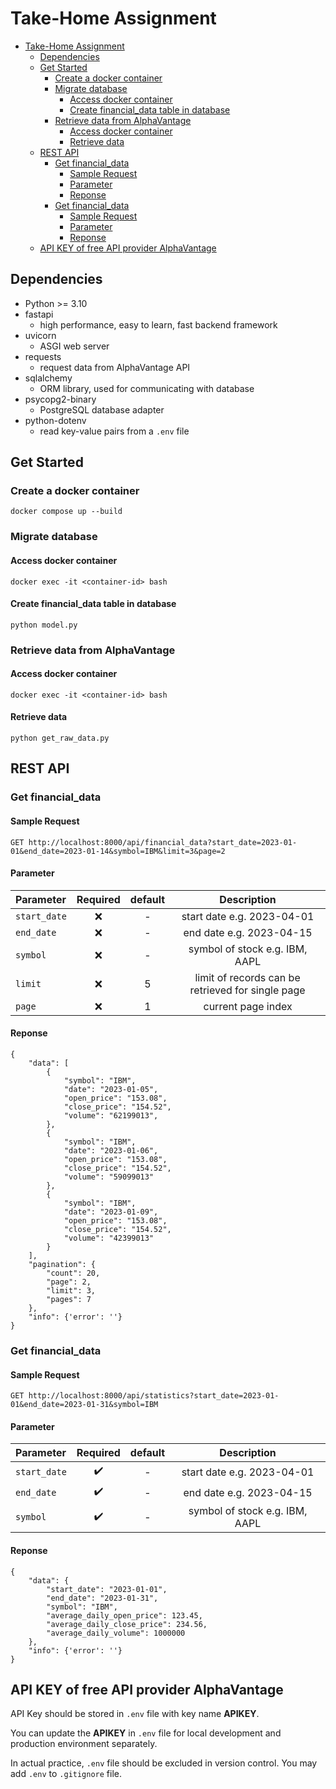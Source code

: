 # Take-Home Assignment

- [Take-Home Assignment](#take-home-assignment)
  - [Dependencies](#dependencies)
  - [Get Started](#get-started)
    - [Create a docker container](#create-a-docker-container)
    - [Migrate database](#migrate-database)
      - [Access docker container](#access-docker-container)
      - [Create financial\_data table in database](#create-financial_data-table-in-database)
    - [Retrieve data from AlphaVantage](#retrieve-data-from-alphavantage)
      - [Access docker container](#access-docker-container-1)
      - [Retrieve data](#retrieve-data)
  - [REST API](#rest-api)
    - [Get financial\_data](#get-financial_data)
      - [Sample Request](#sample-request)
      - [Parameter](#parameter)
      - [Reponse](#reponse)
    - [Get financial\_data](#get-financial_data-1)
      - [Sample Request](#sample-request-1)
      - [Parameter](#parameter-1)
      - [Reponse](#reponse-1)
  - [API KEY of free API provider AlphaVantage](#api-key-of-free-api-provider-alphavantage)


## Dependencies
- Python >= 3.10
- fastapi
  - high performance, easy to learn, fast backend framework 
- uvicorn
  - ASGI web server
- requests
  - request data from AlphaVantage API
- sqlalchemy
  - ORM library, used for communicating with database
- psycopg2-binary
  - PostgreSQL database adapter
- python-dotenv
  - read key-value pairs from a ```.env``` file 

## Get Started
### Create a docker container
```
docker compose up --build
```

### Migrate database
#### Access docker container 
```
docker exec -it <container-id> bash
```
#### Create financial_data table in database
```
python model.py
```

### Retrieve data from AlphaVantage
#### Access docker container 
```
docker exec -it <container-id> bash
```
#### Retrieve data
```
python get_raw_data.py
```

## REST API

### Get financial_data

#### Sample Request

```
GET http://localhost:8000/api/financial_data?start_date=2023-01-01&end_date=2023-01-14&symbol=IBM&limit=3&page=2
```

#### Parameter

| Parameter    | Required | default |                    Description                    |
| :----------- | :------: | :-----: | :-----------------------------------------------: |
| `start_date` |   :x:    |    -    |            start date e.g. 2023-04-01             |
| `end_date`   |   :x:    |    -    |             end date e.g. 2023-04-15              |
| `symbol`     |   :x:    |    -    |          symbol of stock e.g. IBM, AAPL           |
| `limit`      |   :x:    |    5    | limit of records can be retrieved for single page |
| `page`       |   :x:    |    1    |                current page index                 |

#### Reponse

```
{
    "data": [
        {
            "symbol": "IBM",
            "date": "2023-01-05",
            "open_price": "153.08",
            "close_price": "154.52",
            "volume": "62199013",
        },
        {
            "symbol": "IBM",
            "date": "2023-01-06",
            "open_price": "153.08",
            "close_price": "154.52",
            "volume": "59099013"
        },
        {
            "symbol": "IBM",
            "date": "2023-01-09",
            "open_price": "153.08",
            "close_price": "154.52",
            "volume": "42399013"
        }
    ],
    "pagination": {
        "count": 20,
        "page": 2,
        "limit": 3,
        "pages": 7
    },
    "info": {'error': ''}
}
```

### Get financial_data

#### Sample Request

```
GET http://localhost:8000/api/statistics?start_date=2023-01-01&end_date=2023-01-31&symbol=IBM
```

#### Parameter

| Parameter    |      Required      | default |          Description           |
| :----------- | :----------------: | :-----: | :----------------------------: |
| `start_date` | :heavy_check_mark: |    -    |   start date e.g. 2023-04-01   |
| `end_date`   | :heavy_check_mark: |    -    |    end date e.g. 2023-04-15    |
| `symbol`     | :heavy_check_mark: |    -    | symbol of stock e.g. IBM, AAPL |

#### Reponse

```
{
    "data": {
        "start_date": "2023-01-01",
        "end_date": "2023-01-31",
        "symbol": "IBM",
        "average_daily_open_price": 123.45,
        "average_daily_close_price": 234.56,
        "average_daily_volume": 1000000
    },
    "info": {'error': ''}
}
```

## API KEY of free API provider AlphaVantage

API Key should be stored in ```.env``` file with key name **APIKEY**.

You can update the **APIKEY** in ```.env``` file for local development and production environment separately.

In actual practice, ```.env``` file should be excluded in version control. You may add ```.env``` to ```.gitignore``` file.